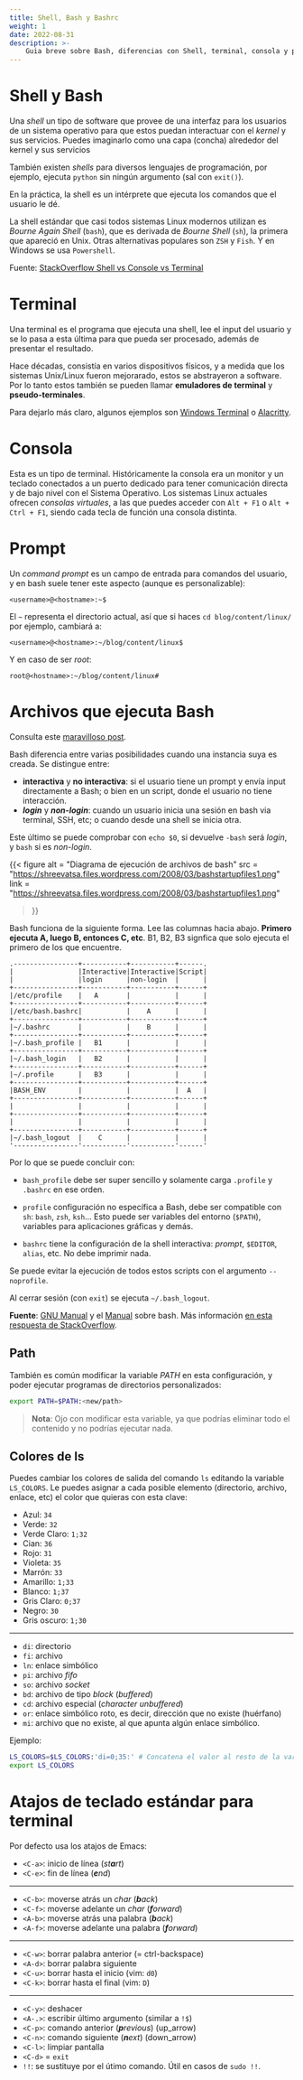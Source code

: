```yaml
---
title: Shell, Bash y Bashrc
weight: 1
date: 2022-08-31
description: >-
    Guia breve sobre Bash, diferencias con Shell, terminal, consola y prompt.
---
```


<!-- TODO: teletyper tty -->
<!-- TODO: prompts -->

# Shell y Bash

Una _shell_ un tipo de software que provee de una interfaz para los usuarios de
un sistema operativo para que estos puedan interactuar con el _kernel_ y sus
servicios. Puedes imaginarlo como una capa (concha) alrededor del kernel y sus
servicios

También existen _shells_ para diversos lenguajes de programación, por ejemplo,
ejecuta `python` sin ningún argumento (sal con `exit()`).

En la práctica, la shell es un intérprete que ejecuta los comandos que el
usuario le dé.

La shell estándar que casi todos sistemas Linux modernos utilizan es _Bourne
Again Shell_ (`bash`), que es derivada de _Bourne Shell_ (`sh`), la primera que
apareció en Unix. Otras alternativas populares son `ZSH` y `Fish`. Y en Windows
se usa `Powershell`.

Fuente: [StackOverflow Shell vs Console vs Terminal][fuente]

[fuente]: https://superuser.com/questions/144666/what-is-the-difference-between-shell-console-and-terminal


# Terminal

Una terminal es el programa que ejecuta una shell, lee el input del usuario y se
lo pasa a esta última para que pueda ser procesado, además de presentar el
resultado.

Hace décadas, consistía en varios dispositivos físicos, y a medida que los
sistemas Unix/Linux fueron mejorarado, estos se abstrayeron a software. Por lo
tanto estos también se pueden llamar **emuladores de terminal** y
**pseudo-terminales**.

Para dejarlo más claro, algunos ejemplos son [Windows Terminal] o
[Alacritty].

[Windows Terminal]: https://apps.microsoft.com/store/detail/windows-terminal/9N0DX20HK701
[Alacritty]: https://github.com/alacritty/alacritty/


# Consola

Esta es un tipo de terminal. Históricamente la consola era un monitor y un
teclado conectados a un puerto dedicado para tener comunicación directa y de
bajo nivel con el Sistema Operativo. Los sistemas Linux actuales ofrecen
_consolas virtuales_, a las que puedes acceder con `Alt + F1` o `Alt + Ctrl +
F1`, siendo cada tecla de función una consola distinta.


# Prompt

Un _command prompt_ es un campo de entrada para comandos del usuario, y en bash
suele tener este aspecto (aunque es personalizable):

```
<username>@<hostname>:~$
```

El `~` representa el directorio actual, así que si haces `cd
blog/content/linux/` por ejemplo, cambiará a:

```
<username>@<hostname>:~/blog/content/linux$
```

Y en caso de ser _root_:

```
root@<hostname>:~/blog/content/linux#
```


# Archivos que ejecuta Bash

Consulta este [maravilloso post](https://shreevatsa.wordpress.com/2008/03/30/zshbash-startup-files-loading-order-bashrc-zshrc-etc/).

Bash diferencia entre varias posibilidades cuando una instancia suya es creada.
Se distingue entre:

- **interactiva** y **no interactiva**: si el usuario tiene un prompt y envía
  input directamente a Bash; o bien en un script, donde el usuario no tiene
  interacción.
- _**login**_ y _**non-login**_: cuando un usuario inicia una sesión en bash via
  terminal, SSH, etc; o cuando desde una shell se inicia otra.

Este último se puede comprobar con `echo $0`, si devuelve `-bash` será _login_,
y `bash` si es _non-login_.

{{<
    figure
    alt  = "Diagrama de ejecución de archivos de bash"
    src  = "https://shreevatsa.files.wordpress.com/2008/03/bashstartupfiles1.png"
    link = "https://shreevatsa.files.wordpress.com/2008/03/bashstartupfiles1.png"
>}}

Bash funciona de la siguiente forma. Lee las columnas hacia abajo. **Primero
ejecuta A, luego B, entonces C, etc**. B1, B2, B3 signfica que solo ejecuta el
primero de los que encuentre.

```goat
.----------------+-----------+-----------+------.
|                |Interactive|Interactive|Script|
|                |login      |non-login  |      |
+----------------+-----------+-----------+------+
|/etc/profile    |   A       |           |      |
+----------------+-----------+-----------+------+
|/etc/bash.bashrc|           |    A      |      |
+----------------+-----------+-----------+------+
|~/.bashrc       |           |    B      |      |
+----------------+-----------+-----------+------+
|~/.bash_profile |   B1      |           |      |
+----------------+-----------+-----------+------+
|~/.bash_login   |   B2      |           |      |
+----------------+-----------+-----------+------+
|~/.profile      |   B3      |           |      |
+----------------+-----------+-----------+------+
|BASH_ENV        |           |           |  A   |
+----------------+-----------+-----------+------+
|                |           |           |      |
+----------------+-----------+-----------+------+
|                |           |           |      |
+----------------+-----------+-----------+------+
|~/.bash_logout  |    C      |           |      |
'----------------'-----------'-----------'------'
```

Por lo que se puede concluir con:

- `bash_profile` debe ser super sencillo y solamente carga `.profile` y `.bashrc`
  en ese orden.

- `profile` configuración no específica a Bash, debe ser compatible con `sh`:
  `bash`, `zsh`, `ksh`... Esto puede ser variables del entorno (`$PATH`),
  variables para aplicaciones gráficas y demás.

- `bashrc` tiene la configuración de la shell interactiva: _prompt_, `$EDITOR`,
  `alias`, etc. No debe imprimir nada.

Se puede evitar la ejecución de todos estos scripts con el argumento
`--noprofile`.

Al cerrar sesión (con `exit`) se ejecuta `~/.bash_logout`.

**Fuente**: [GNU Manual] y el [Manual] sobre bash. Más información [en esta
respuesta de StackOverflow].

[Manual]: https://www.gnu.org/software/bash/manual/html_node/What-is-an-Interactive-Shell_003f.html
[GNU Manual]: https://www.gnu.org/software/bash/manual/html_node/Bash-Startup-Files.html
[en esta respuesta de StackOverflow]: https://superuser.com/questions/183870/difference-between-bashrc-and-bash-profile/183980#183980


## Path

También es común modificar la variable _PATH_ en esta configuración, y poder
ejecutar programas de directorios personalizados:

```bash
export PATH=$PATH:<new/path>
```

> **Nota**: Ojo con modificar esta variable, ya que podrías eliminar todo el
> contenido y no podrías ejecutar nada.


## Colores de ls

Puedes cambiar los colores de salida del comando `ls` editando la variable
`LS_COLORS`. Le puedes asignar a cada posible elemento (directorio, archivo,
enlace, etc) el color que quieras con esta clave:

- Azul: `34`
- Verde: `32`
- Verde Claro: `1;32`
- Cian: `36`
- Rojo: `31`
- Violeta: `35`
- Marrón: `33`
- Amarillo: `1;33`
- Blanco: `1;37`
- Gris Claro: `0;37`
- Negro: `30`
- Gris oscuro: `1;30`
-----------------------------------------------------------
- `di`: directorio
- `fi`: archivo
- `ln`: enlace simbólico
- `pi`: archivo _fifo_
- `so`: archivo _socket_
- `bd`: archivo de tipo _block_ (_buffered_)
- `cd`: archivo especial (_character unbuffered_)
- `or`: enlace simbólico roto, es decir, dirección que no existe (huérfano)
- `mi`: archivo que no existe, al que apunta algún enlace simbólico.

<!-- TODO: enlace con @/linux/files -->

Ejemplo:

```bash
LS_COLORS=$LS_COLORS:'di=0;35:' # Concatena el valor al resto de la variable
export LS_COLORS
```


# Atajos de teclado estándar para terminal

Por defecto usa los atajos de Emacs:

- `<C-a>`: inicio de línea (_st**a**rt_)
- `<C-e>`: fin de línea (_**e**nd_)
------------------------------------------------------------
- `<C-b>`: moverse atrás un _char_ (_**b**ack_)
- `<C-f>`: moverse adelante un _char_ (_**f**orward_)
- `<A-b>`: moverse atrás una palabra (_**b**ack_)
- `<A-f>`: moverse adelante una palabra (_**f**orward_)
------------------------------------------------------------
- `<C-w>`: borrar palabra anterior (= ctrl-backspace)
- `<A-d>`: borrar palabra siguiente
- `<C-u>`: borrar hasta el inicio (vim: `d0`)
- `<C-k>`: borrar hasta el final (vim: `D`)
------------------------------------------------------------
- `<C-y>`: deshacer
- `<A-.>`: escribir último argumento (similar a `!$`)
- `<C-p>`: comando anterior (_**p**revious_) (up\_arrow)
- `<C-n>`: comando siguiente (_**n**ext_) (down\_arrow)
- `<C-l>`: limpiar pantalla
- `<C-d>` = `exit`
- `!!`: se sustituye por el útimo comando. Útil en casos de `sudo !!`.
